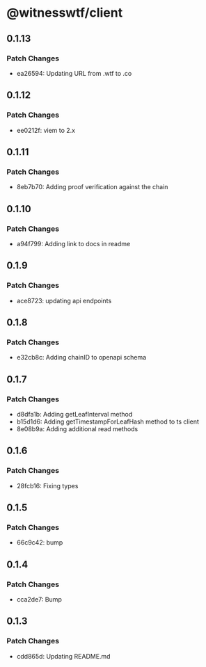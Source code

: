 # @witnesswtf/client

## 0.1.13

### Patch Changes

- ea26594: Updating URL from .wtf to .co

## 0.1.12

### Patch Changes

- ee0212f: viem to 2.x

## 0.1.11

### Patch Changes

- 8eb7b70: Adding proof verification against the chain

## 0.1.10

### Patch Changes

- a94f799: Adding link to docs in readme

## 0.1.9

### Patch Changes

- ace8723: updating api endpoints

## 0.1.8

### Patch Changes

- e32cb8c: Adding chainID to openapi schema

## 0.1.7

### Patch Changes

- d8dfa1b: Adding getLeafInterval method
- b15d1d6: Adding getTimestampForLeafHash method to ts client
- 8e08b9a: Adding additional read methods

## 0.1.6

### Patch Changes

- 28fcb16: Fixing types

## 0.1.5

### Patch Changes

- 66c9c42: bump

## 0.1.4

### Patch Changes

- cca2de7: Bump

## 0.1.3

### Patch Changes

- cdd865d: Updating README.md

